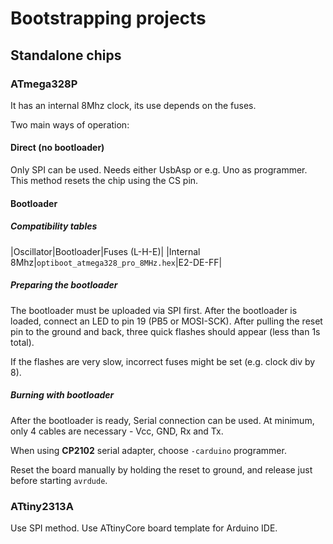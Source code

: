 # Bootstrapping projects

## Standalone chips

### ATmega328P
It has an internal 8Mhz clock, its use depends on the fuses.

Two main ways of operation:

#### Direct (no bootloader)
Only SPI can be used. Needs either UsbAsp or e.g. Uno as programmer.
This method resets the chip using the CS pin.

#### Bootloader

##### Compatibility tables

|Oscillator|Bootloader|Fuses (L-H-E)|
|Internal 8Mhz|`optiboot_atmega328_pro_8MHz.hex`|E2-DE-FF|

##### Preparing the bootloader

The bootloader must be uploaded via SPI first.
After the bootloader is loaded, connect an LED to pin 19 (PB5 or MOSI-SCK). After pulling 
the reset pin to the ground and back, three quick flashes should appear (less than 1s total).

If the flashes are very slow, incorrect fuses might be set (e.g. clock div by 8).

##### Burning with bootloader
After the bootloader is ready, Serial connection can be used.
At minimum, only 4 cables are necessary - Vcc, GND, Rx and Tx.

When using **CP2102** serial adapter, choose `-carduino` programmer.

Reset the board manually by holding the reset to ground, and release just
before starting `avrdude`.

### ATtiny2313A
Use SPI method. Use ATtinyCore board template for Arduino IDE.